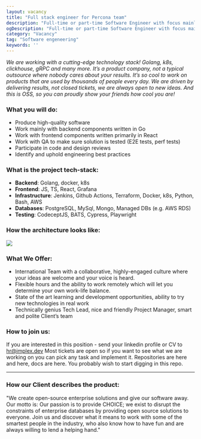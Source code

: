 ```yaml
---
layout: vacancy
title: "Full stack engineer for Percona team"
description: "Full-time or part-time Software Engineer with focus mainly on backend and partially frontend for PMM product - free and open-source platform for monitoring and managing the performance of SQL/NoSQL based databases"
ogDescription: "Full-time or part-time Software Engineer with focus mainly on backend and partially frontend for PMM product - free and open-source platform for monitoring and managing the performance of SQL/NoSQL based databases"
category: "Vacancy"
tag: "Software engeneering"
keywords: ''
---
```


_We are working with a cutting-edge technology stack! Golang, k8s, clickhouse, gRPC and many more. It’s a product company, not a typical outsource where nobody cares about your results. It’s so cool to work on products that are used by thousands of people every day. We are driven by delivering results, not closed tickets, we are always open to new ideas. And this is OSS, so you can proudly show your friends how cool you are!_

### What you will do:

- Produce high-quality software
- Work mainly with backend components written in Go
- Work with frontend components written primarily in React
- Work with QA to make sure solution is tested (E2E tests, perf tests)
- Participate in code and design reviews
- Identify and uphold engineering best practices

### What is the project tech-stack:

- **Backend**: Golang, docker, k8s
- **Frontend**: JS, TS, React, Grafana
- **Infrastructure**: Jenkins, Github Actions, Terraform, Docker, k8s, Python, Bash, AWS
- **Databases**: PostgreSQL, MySql, Mongo, Managed DBs (e.g. AWS RDS)
- **Testing**: CodeceptJS, BATS, Cypress, Playwright

### How the architecture looks like:

![](https://static.tildacdn.com/tild6334-6161-4332-b362-313164373564/image.png)

### What We Offer:

- International Team with a collaborative, highly-engaged culture where your ideas are welcome and your voice is heard.
- Flexible hours and the ability to work remotely which will let you determine your own work-life balance.
- State of the art learning and development opportunities, ability to try new technologies in real work
- Technically genius Tech Lead, nice and friendly Project Manager, smart and polite Client’s team

### How to join us:

If you are interested in this position - send your linkedin profile or CV to hr@implex.dev
Most tickets are open so if you want to see what we are working on you can pick any task and implement it. Repositories are here and here, docs are here. You probably wish to start digging in this repo.

---

### How our Client describes the product:

"We create open-source enterprise solutions and give our software away. Our motto is: Our passion is to provide CHOICE; we exist to disrupt the constraints of enterprise databases by providing open source solutions to everyone. Join us and discover what it means to work with some of the smartest people in the industry, who also know how to have fun and are always willing to lend a helping hand."
